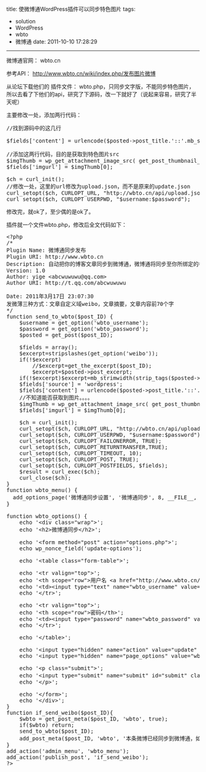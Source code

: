 title: 使微博通WordPress插件可以同步特色图片
tags:
  - solution
  - WordPress
  - wbto
  - 微博通
date: 2011-10-10 17:28:29
---

微博通官网： wbto.cn

参考API： http://www.wbto.cn/wiki/index.php/发布图片微博

从论坛下载他们的 插件文件： wbto.php，只同步文字版，不能同步特色图片，所以去看了下他们的api，研究了下源码，改一下就好了（说起来容易，研究了半天呢）

主要修改一处，添加两行代码：

<pre class="brush:php">//找到源码中的这几行

$fields['content'] = urlencode($posted-&gt;post_title.'::'.mb_strimwidth(strip_tags($excerpt),0,150,'...').$posted-&gt;guid);

//添加这两行代码，目的是获取到特色图片src
$imgThumb = wp_get_attachment_image_src( get_post_thumbnail_id( $post-&gt;ID ), 'post-thumbnail' );
$fields['imgurl'] = $imgThumb[0];

$ch = curl_init();
//修改一处，这里的url修改为upload.json，而不是原来的update.json
curl_setopt($ch, CURLOPT_URL, "http://wbto.cn/api/upload.json");
curl_setopt($ch, CURLOPT_USERPWD, "$username:$password");</pre>

修改完，就ok了，至少偶的是ok了。

<span id="more-452"></span>

插件就一个文件wbto.php，修改后全文代码如下：

<pre class="brush:php">&lt;?php
/*
Plugin Name: 微博通同步发布
Plugin URI: http://www.wbto.cn
Description: 自动把你的博客文章同步到微博通，微博通将同步至你所绑定的各个平台。
Version: 1.0
Author: yige &lt;abcwuwuwu@qq.com&gt;
Author URI: http://t.qq.com/abcwuwuwu

Date: 2011年3月17日 23:07:30
发微薄三种方式：文章自定义域weibo，文章摘要，文章内容前70个字
*/
function send_to_wbto($post_ID) {
	$username = get_option('wbto_username');
	$password = get_option('wbto_password');
	$posted = get_post($post_ID);

	$fields = array();
	$excerpt=stripslashes(get_option('weibo'));
	if(!$excerpt)
		//$excerpt=get_the_excerpt($post_ID);
		$excerpt=$posted-&gt;post_excerpt;
	if(!$excerpt)$excerpt=mb_strimwidth(strip_tags($posted-&gt;post_content),0,150,'...');
	$fields['source'] = 'wordpress';
	$fields['content'] = urlencode($posted-&gt;post_title.'::'.mb_strimwidth(strip_tags($excerpt),0,150,'...').$posted-&gt;guid);
    //不知道能否获取到图片。。。。
    $imgThumb = wp_get_attachment_image_src( get_post_thumbnail_id( $post-&gt;ID ), 'post-thumbnail' );
	$fields['imgurl'] = $imgThumb[0];

	$ch = curl_init();
	curl_setopt($ch, CURLOPT_URL, "http://wbto.cn/api/upload.json");
	curl_setopt($ch, CURLOPT_USERPWD, "$username:$password");
	curl_setopt($ch, CURLOPT_FAILONERROR, TRUE);
	curl_setopt($ch, CURLOPT_RETURNTRANSFER,TRUE);
	curl_setopt($ch, CURLOPT_TIMEOUT, 10);
	curl_setopt($ch, CURLOPT_POST, TRUE);
	curl_setopt($ch, CURLOPT_POSTFIELDS, $fields);
	$result = curl_exec($ch);
	curl_close($ch);  
}
function wbto_menu() {
  add_options_page('微博通同步设置', '微博通同步', 8, __FILE__, 'wbto_options');
}

function wbto_options() {
	echo '&lt;div class="wrap"&gt;';
	echo '&lt;h2&gt;微博通同步&lt;/h2&gt;';

	echo '&lt;form method="post" action="options.php"&gt;';
	echo wp_nonce_field('update-options');

	echo '&lt;table class="form-table"&gt;';

	echo '&lt;tr valign="top"&gt;';
	echo '&lt;th scope="row"&gt;用户名 &lt;a href="http://www.wbto.cn/?app=wp"&gt;注册&lt;/a&gt;&lt;/th&gt;';
	echo '&lt;td&gt;&lt;input type="text" name="wbto_username" value="'.get_option('wbto_username').'" /&gt;&lt;/td&gt;';
	echo '&lt;/tr&gt;';

	echo '&lt;tr valign="top"&gt;';
	echo '&lt;th scope="row"&gt;密码&lt;/th&gt;';
	echo '&lt;td&gt;&lt;input type="password" name="wbto_password" value="'.get_option('wbto_password').'" /&gt;&lt;/td&gt;';
	echo '&lt;/tr&gt;';

	echo '&lt;/table&gt;';

	echo '&lt;input type="hidden" name="action" value="update" /&gt;';
	echo '&lt;input type="hidden" name="page_options" value="wbto_username,wbto_password" /&gt;';

	echo '&lt;p class="submit"&gt;';
	echo '&lt;input type="submit" name="submit" id="submit" class="button-primary" value="保存更改" /&gt;';
	echo '&lt;/p&gt;';

	echo '&lt;/form&gt;';
	echo '&lt;/div&gt;';
}
function if_send_weibo($post_ID){
	$wbto = get_post_meta($post_ID, 'wbto', true);
	if($wbto) return;
	send_to_wbto($post_ID);
	add_post_meta($post_ID, 'wbto', '本条微博已经同步到微博通，如果你要更新微博，可以删除本定义栏目，重新撰写weibo栏目，然后更新文章即可。', true);
}
add_action('admin_menu', 'wbto_menu');
add_action('publish_post', 'if_send_weibo');
?&gt;</pre>